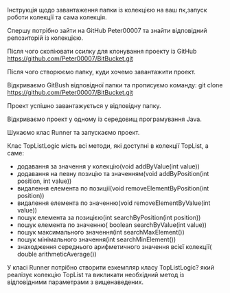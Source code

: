 Інструкція щодо завантаження папки із колекцією на ваш пк,запуск роботи колекції та сама колекція.

Спершу потрібно зайти на GitHub Peter00007 та знайти відповідний репозиторій із колекцією.

Після чого скопіювати ссилку для клонування проекту із GitHub https://github.com/Peter00007/BitBucket.git

Після чого створюємо папку, куди хочемо завантажити проект.

Відкриваємо GitBush відповідної папки та прописуємо команду: git clone https://github.com/Peter00007/BitBucket.git

Проект успішно завантажується у відповідну папку.

Відкриваємо проект у одному із середовищ програмування Java.

Шукаємо клас Runner та запускаємо проект.

Клас TopListLogic мість всі методи, які доступні в колекції TopList, а саме:
 - додавання за значення у колекцію(void addByValue(int value))
 - додавання на певну позицію та значенням(void addByPosition(int position, int value))
 - видалення елемента по позиції(void removeElementByPosition(int position))
 - видалення елемента по значенню(void removeElementByValue(int value))
 - пошук елемента за позицією(int searchByPosition(int position))
 - пошук елемента по значенню( boolean searchByValue(int value))
 - пошук максимального значення(int searchMaxElement())
 - пошук мінімального значення(int searchMinElement())
 - знаходження середнього арифметичного значення всієї колекції( double arithmeticAverage())
 
 У класі Runner потрібно створити езкемпляр класу TopListLogic? який реалізує колекцію TopList та викликати необхідний метод із відповідними параметрами з вищенаведених.
 